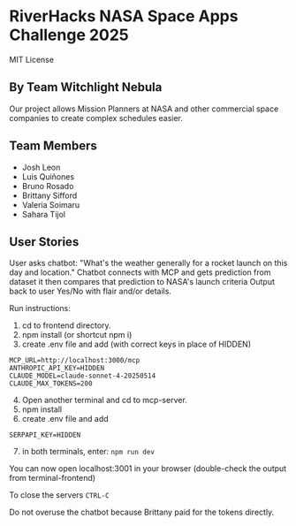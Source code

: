 # RiverHacks NASA Space Apps Challenge 2025
MIT License
## By Team Witchlight Nebula

Our project allows Mission Planners at NASA and other commercial space companies to create complex schedules easier. 


## Team Members

- Josh Leon
- Luis Quiñones
- Bruno Rosado
- Brittany Sifford
- Valeria Soimaru
- Sahara Tijol

## User Stories

User asks chatbot: "What's the weather generally for a rocket launch on this day and location." 
Chatbot connects with MCP and gets prediction from dataset
  it then compares that prediction to NASA's launch criteria
Output back to user Yes/No with flair and/or details.




Run instructions: 
1. cd to frontend directory.
2. npm install (or shortcut npm i)
3. create .env file and add (with correct keys in place of HIDDEN)
```
MCP_URL=http://localhost:3000/mcp
ANTHROPIC_API_KEY=HIDDEN
CLAUDE_MODEL=claude-sonnet-4-20250514
CLAUDE_MAX_TOKENS=200
```
4. Open another terminal and cd to mcp-server.
5. npm install
6. create .env file and add 
```
SERPAPI_KEY=HIDDEN
```
7. in both terminals, enter: ```npm run dev```

You can now open localhost:3001 in your browser (double-check the output from terminal-frontend)

To close the servers ```CTRL-C```

Do not overuse the chatbot because Brittany paid for the tokens directly.